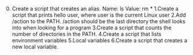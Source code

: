 0. Create a script that creates an alias. Name: ls Value: rm *
1.Create a script that prints hello user, where user is the current Linux user
2.Add /action to the PATH. /action should be the last directory the shell looks into when looking for a program
3.Create a script that counts the number of directories in the PATH.
4.Create a script that lists environment variables
5.Local variables
6.Create a script that creates a new local variable.
